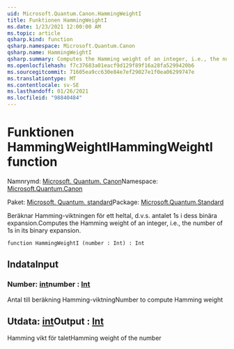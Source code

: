 ```yaml
---
uid: Microsoft.Quantum.Canon.HammingWeightI
title: Funktionen HammingWeightI
ms.date: 1/23/2021 12:00:00 AM
ms.topic: article
qsharp.kind: function
qsharp.namespace: Microsoft.Quantum.Canon
qsharp.name: HammingWeightI
qsharp.summary: Computes the Hamming weight of an integer, i.e., the number of 1s in its binary expansion.
ms.openlocfilehash: f7c37683a01eacf9d129f89f16a28fa5299420b6
ms.sourcegitcommit: 71605ea9cc630e84e7ef29027e1f0ea06299747e
ms.translationtype: MT
ms.contentlocale: sv-SE
ms.lasthandoff: 01/26/2021
ms.locfileid: "98840484"
---
```

# <a name="hammingweighti-function"></a><span data-ttu-id="b2ef1-102">Funktionen HammingWeightI</span><span class="sxs-lookup"><span data-stu-id="b2ef1-102">HammingWeightI function</span></span>

<span data-ttu-id="b2ef1-103">Namnrymd: [Microsoft. Quantum. Canon](xref:Microsoft.Quantum.Canon)</span><span class="sxs-lookup"><span data-stu-id="b2ef1-103">Namespace: [Microsoft.Quantum.Canon](xref:Microsoft.Quantum.Canon)</span></span>

<span data-ttu-id="b2ef1-104">Paket: [Microsoft. Quantum. standard](https://nuget.org/packages/Microsoft.Quantum.Standard)</span><span class="sxs-lookup"><span data-stu-id="b2ef1-104">Package: [Microsoft.Quantum.Standard](https://nuget.org/packages/Microsoft.Quantum.Standard)</span></span>


<span data-ttu-id="b2ef1-105">Beräknar Hamming-viktningen för ett heltal, d.v.s. antalet 1s i dess binära expansion.</span><span class="sxs-lookup"><span data-stu-id="b2ef1-105">Computes the Hamming weight of an integer, i.e., the number of 1s in its binary expansion.</span></span>

```qsharp
function HammingWeightI (number : Int) : Int
```


## <a name="input"></a><span data-ttu-id="b2ef1-106">Indata</span><span class="sxs-lookup"><span data-stu-id="b2ef1-106">Input</span></span>

### <a name="number--int"></a><span data-ttu-id="b2ef1-107">Number: [int](xref:microsoft.quantum.lang-ref.int)</span><span class="sxs-lookup"><span data-stu-id="b2ef1-107">number : [Int](xref:microsoft.quantum.lang-ref.int)</span></span>

<span data-ttu-id="b2ef1-108">Antal till beräkning Hamming-viktning</span><span class="sxs-lookup"><span data-stu-id="b2ef1-108">Number to compute Hamming weight</span></span>



## <a name="output--int"></a><span data-ttu-id="b2ef1-109">Utdata: [int](xref:microsoft.quantum.lang-ref.int)</span><span class="sxs-lookup"><span data-stu-id="b2ef1-109">Output : [Int](xref:microsoft.quantum.lang-ref.int)</span></span>

<span data-ttu-id="b2ef1-110">Hamming vikt för talet</span><span class="sxs-lookup"><span data-stu-id="b2ef1-110">Hamming weight of the number</span></span>